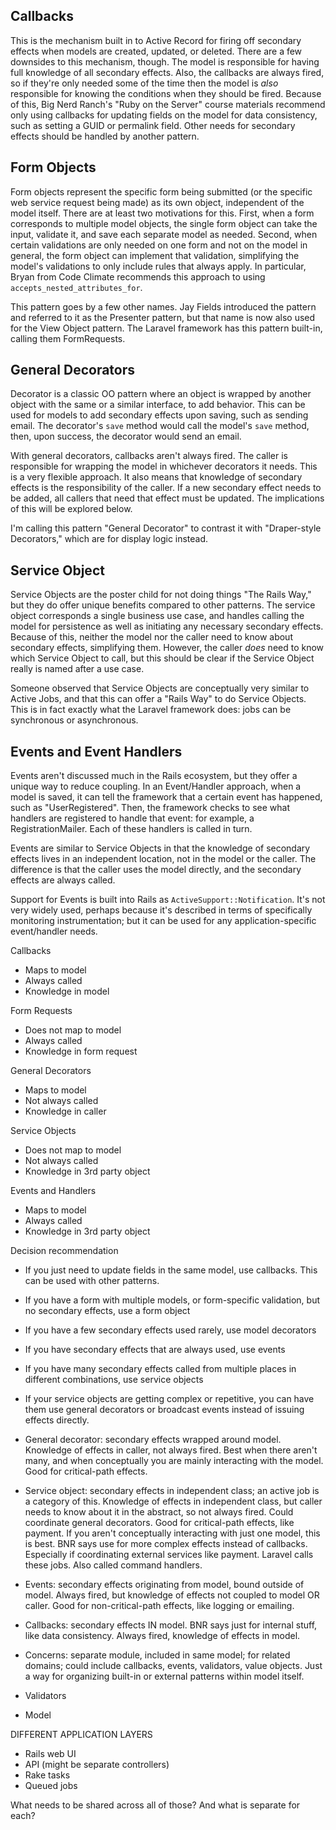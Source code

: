## Callbacks

This is the mechanism built in to Active Record for firing off secondary effects when models are created, updated, or deleted. There are a few downsides to this mechanism, though. The model is responsible for having full knowledge of all secondary effects. Also, the callbacks are always fired, so if they're only needed some of the time then the model is *also* responsible for knowing the conditions when they should be fired. Because of this, Big Nerd Ranch's "Ruby on the Server" course materials recommend only using callbacks for updating fields on the model for data consistency, such as setting a GUID or permalink field. Other needs for secondary effects should be handled by another pattern.

## Form Objects

Form objects represent the specific form being submitted (or the specific web service request being made) as its own object, independent of the model itself. There are at least two motivations for this. First, when a form corresponds to multiple model objects, the single form object can take the input, validate it, and save each separate model as needed. Second, when certain validations are only needed on one form and not on the model in general, the form object can implement that validation, simplifying the model's validations to only include rules that always apply. In particular, Bryan from Code Climate recommends this approach to using `accepts_nested_attributes_for`.

This pattern goes by a few other names. Jay Fields introduced the pattern and referred to it as the Presenter pattern, but that name is now also used for the View Object pattern. The Laravel framework has this pattern built-in, calling them FormRequests.

## General Decorators

Decorator is a classic OO pattern where an object is wrapped by another object with the same or a similar interface, to add behavior. This can be used for models to add secondary effects upon saving, such as sending email. The decorator's `save` method would call the model's `save` method, then, upon success, the decorator would send an email.

With general decorators, callbacks aren't always fired. The caller is responsible for wrapping the model in whichever decorators it needs. This is a very flexible approach. It also means that knowledge of secondary effects is the responsibility of the caller. If a new secondary effect needs to be added, all callers that need that effect must be updated. The implications of this will be explored below.

I'm calling this pattern "General Decorator" to contrast it with "Draper-style Decorators," which are for display logic instead.

## Service Object

Service Objects are the poster child for not doing things "The Rails Way," but they do offer unique benefits compared to other patterns. The service object corresponds a single business use case, and handles calling the model for persistence as well as initiating any necessary secondary effects. Because of this, neither the model nor the caller need to know about secondary effects, simplifying them. However, the caller *does* need to know which Service Object to call, but this should be clear if the Service Object really is named after a use case.

Someone observed that Service Objects are conceptually very similar to Active Jobs, and that this can offer a "Rails Way" to do Service Objects. This is in fact exactly what the Laravel framework does: jobs can be synchronous or asynchronous.

## Events and Event Handlers

Events aren't discussed much in the Rails ecosystem, but they offer a unique way to reduce coupling. In an Event/Handler approach, when a model is saved, it can tell the framework that a certain event has happened, such as "UserRegistered". Then, the framework checks to see what handlers are registered to handle that event: for example, a RegistrationMailer. Each of these handlers is called in turn.

Events are similar to Service Objects in that the knowledge of secondary effects lives in an independent location, not in the model or the caller. The difference is that the caller uses the model directly, and the secondary effects are always called.

Support for Events is built into Rails as `ActiveSupport::Notification`. It's not very widely used, perhaps because it's described in terms of specifically monitoring instrumentation; but it can be used for any application-specific event/handler needs.

Callbacks
- Maps to model
- Always called
- Knowledge in model

Form Requests
- Does not map to model
- Always called
- Knowledge in form request

General Decorators
- Maps to model
- Not always called
- Knowledge in caller

Service Objects
- Does not map to model
- Not always called
- Knowledge in 3rd party object

Events and Handlers
- Maps to model
- Always called
- Knowledge in 3rd party object

Decision recommendation
- If you just need to update fields in the same model, use callbacks. This can be used with other patterns.
- If you have a form with multiple models, or form-specific validation, but no secondary effects, use a form object
- If you have a few secondary effects used rarely, use model decorators
- If you have secondary effects that are always used, use events
- If you have many secondary effects called from multiple places in different combinations, use service objects
- If your service objects are getting complex or repetitive, you can have them use general decorators or broadcast events instead of issuing effects directly.

- General decorator: secondary effects wrapped around model. Knowledge of effects in caller, not always fired. Best when there aren't many, and when conceptually you are mainly interacting with the model. Good for critical-path effects.
- Service object: secondary effects in independent class; an active job is a category of this. Knowledge of effects in independent class, but caller needs to know about it in the abstract, so not always fired. Could coordinate general decorators. Good for critical-path effects, like payment. If you aren't conceptually interacting with just one model, this is best. BNR says use for more complex effects instead of callbacks. Especially if coordinating external services like payment. Laravel calls these jobs. Also called command handlers.
- Events: secondary effects originating from model, bound outside of model. Always fired, but knowledge of effects not coupled to model OR caller. Good for non-critical-path effects, like logging or emailing.
- Callbacks: secondary effects IN model. BNR says just for internal stuff, like data consistency. Always fired, knowledge of effects in model.

- Concerns: separate module, included in same model; for related domains; could include callbacks, events, validators, value objects. Just a way for organizing built-in or external patterns within model itself.
- Validators
- Model

DIFFERENT APPLICATION LAYERS

- Rails web UI
- API (might be separate controllers)
- Rake tasks
- Queued jobs

What needs to be shared across all of those? And what is separate for each?
